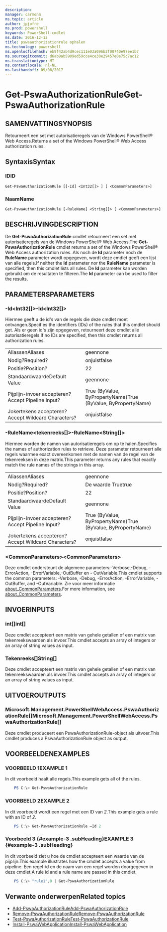 ```yaml
---
description: 
manager: carmonm
ms.topic: article
author: jpjofre
ms.prod: powershell
keywords: PowerShell-cmdlet
ms.date: 2016-12-12
title: pswaauthorizationrule ophalen
ms.technology: powershell
ms.openlocfilehash: eb9f42ab4d9cec111e03a096b2f00740e97ee1b7
ms.sourcegitcommit: d6ab9ab5909ed59cce4ce30e29457e0e75c7ac12
ms.translationtype: MT
ms.contentlocale: nl-NL
ms.lasthandoff: 09/08/2017
---
```

# <a name="get-pswaauthorizationrule"></a><span data-ttu-id="2b3b2-103">Get-PswaAuthorizationRule</span><span class="sxs-lookup"><span data-stu-id="2b3b2-103">Get-PswaAuthorizationRule</span></span>

## <a name="synopsis"></a><span data-ttu-id="2b3b2-104">SAMENVATTING</span><span class="sxs-lookup"><span data-stu-id="2b3b2-104">SYNOPSIS</span></span>

<span data-ttu-id="2b3b2-105">Retourneert een set met autorisatieregels van de Windows PowerShell® Web Access.</span><span class="sxs-lookup"><span data-stu-id="2b3b2-105">Returns a set of the Windows PowerShell® Web Access authorization rules.</span></span>

## <a name="syntax"></a><span data-ttu-id="2b3b2-106">Syntaxis</span><span class="sxs-lookup"><span data-stu-id="2b3b2-106">Syntax</span></span>

### <a name="id"></a><span data-ttu-id="2b3b2-107">ID</span><span class="sxs-lookup"><span data-stu-id="2b3b2-107">ID</span></span>
```
Get-PswaAuthorizationRule [[-Id] <Int32[]> ] [ <CommonParameters>]
```

### <a name="name"></a><span data-ttu-id="2b3b2-108">Naam</span><span class="sxs-lookup"><span data-stu-id="2b3b2-108">Name</span></span>
```
Get-PswaAuthorizationRule [-RuleName] <String[]> [ <CommonParameters>]
```

## <a name="description"></a><span data-ttu-id="2b3b2-109">BESCHRIJVING</span><span class="sxs-lookup"><span data-stu-id="2b3b2-109">DESCRIPTION</span></span>

<span data-ttu-id="2b3b2-110">De **Get-PswaAuthorizationRule** cmdlet retourneert een set met autorisatieregels van de Windows PowerShell® Web Access.</span><span class="sxs-lookup"><span data-stu-id="2b3b2-110">The **Get-PswaAuthorizationRule** cmdlet returns a set of the Windows PowerShell® Web Access authorization rules.</span></span>
<span data-ttu-id="2b3b2-111">Als noch de **Id** parameter noch de **RuleName** parameter wordt opgegeven, wordt deze cmdlet geeft een lijst van alle regels.</span><span class="sxs-lookup"><span data-stu-id="2b3b2-111">If neither the **Id** parameter nor the **RuleName** parameter is specified, then this cmdlet lists all rules.</span></span> <span data-ttu-id="2b3b2-112">De **Id** parameter kan worden gebruikt om de resultaten te filteren.</span><span class="sxs-lookup"><span data-stu-id="2b3b2-112">The **Id** parameter can be used to filter the results.</span></span>

## <a name="parameters"></a><span data-ttu-id="2b3b2-113">PARAMETERS</span><span class="sxs-lookup"><span data-stu-id="2b3b2-113">PARAMETERS</span></span>

### <a name="-idltint32gt"></a><span data-ttu-id="2b3b2-114">-Id&lt;Int32\[\]&gt;</span><span class="sxs-lookup"><span data-stu-id="2b3b2-114">-Id&lt;Int32\[\]&gt;</span></span>

<span data-ttu-id="2b3b2-115">Hiermee geeft u de id's van de regels die deze cmdlet moet ontvangen.</span><span class="sxs-lookup"><span data-stu-id="2b3b2-115">Specifies the identifiers (IDs) of the rules that this cmdlet should get.</span></span> <span data-ttu-id="2b3b2-116">Als er geen id's zijn opgegeven, retourneert deze cmdlet alle autorisatieregels.</span><span class="sxs-lookup"><span data-stu-id="2b3b2-116">If no IDs are specified, then this cmdlet returns all authorization rules.</span></span>

|||  
|-|-|
| <span data-ttu-id="2b3b2-117">Aliassen</span><span class="sxs-lookup"><span data-stu-id="2b3b2-117">Aliases</span></span>                              | <span data-ttu-id="2b3b2-118">geen</span><span class="sxs-lookup"><span data-stu-id="2b3b2-118">none</span></span>                                 |
| <span data-ttu-id="2b3b2-119">Nodig?</span><span class="sxs-lookup"><span data-stu-id="2b3b2-119">Required?</span></span>                            | <span data-ttu-id="2b3b2-120">onjuist</span><span class="sxs-lookup"><span data-stu-id="2b3b2-120">false</span></span>                                |
| <span data-ttu-id="2b3b2-121">Positie?</span><span class="sxs-lookup"><span data-stu-id="2b3b2-121">Position?</span></span>                            | <span data-ttu-id="2b3b2-122">2</span><span class="sxs-lookup"><span data-stu-id="2b3b2-122">2</span></span>                                    |
| <span data-ttu-id="2b3b2-123">Standaardwaarde</span><span class="sxs-lookup"><span data-stu-id="2b3b2-123">Default Value</span></span>                        | <span data-ttu-id="2b3b2-124">geen</span><span class="sxs-lookup"><span data-stu-id="2b3b2-124">none</span></span>                                 |
| <span data-ttu-id="2b3b2-125">Pijplijn-invoer accepteren?</span><span class="sxs-lookup"><span data-stu-id="2b3b2-125">Accept Pipeline Input?</span></span>               | <span data-ttu-id="2b3b2-126">True (ByValue, ByPropertyName)</span><span class="sxs-lookup"><span data-stu-id="2b3b2-126">True (ByValue, ByPropertyName)</span></span>       |
| <span data-ttu-id="2b3b2-127">Jokertekens accepteren?</span><span class="sxs-lookup"><span data-stu-id="2b3b2-127">Accept Wildcard Characters?</span></span>          | <span data-ttu-id="2b3b2-128">onjuist</span><span class="sxs-lookup"><span data-stu-id="2b3b2-128">false</span></span>                                |

### <a name="-rulenameltstringgt"></a><span data-ttu-id="2b3b2-129">-RuleName&lt;tekenreeks\[\]&gt;</span><span class="sxs-lookup"><span data-stu-id="2b3b2-129">-RuleName&lt;String\[\]&gt;</span></span>

<span data-ttu-id="2b3b2-130">Hiermee worden de namen van autorisatieregels om op te halen.</span><span class="sxs-lookup"><span data-stu-id="2b3b2-130">Specifies the names of authorization rules to retrieve.</span></span> <span data-ttu-id="2b3b2-131">Deze parameter retourneert alle regels waarmee exact overeenkomen met de namen van de regel van de tekenreeksen in deze matrix.</span><span class="sxs-lookup"><span data-stu-id="2b3b2-131">This parameter returns any rules that exactly match the rule names of the strings in this array.</span></span>

|||  
|-|-|
| <span data-ttu-id="2b3b2-132">Aliassen</span><span class="sxs-lookup"><span data-stu-id="2b3b2-132">Aliases</span></span>                              | <span data-ttu-id="2b3b2-133">geen</span><span class="sxs-lookup"><span data-stu-id="2b3b2-133">none</span></span>                                 |
| <span data-ttu-id="2b3b2-134">Nodig?</span><span class="sxs-lookup"><span data-stu-id="2b3b2-134">Required?</span></span>                            | <span data-ttu-id="2b3b2-135">De waarde True</span><span class="sxs-lookup"><span data-stu-id="2b3b2-135">true</span></span>                                 |
| <span data-ttu-id="2b3b2-136">Positie?</span><span class="sxs-lookup"><span data-stu-id="2b3b2-136">Position?</span></span>                            | <span data-ttu-id="2b3b2-137">2</span><span class="sxs-lookup"><span data-stu-id="2b3b2-137">2</span></span>                                    |
| <span data-ttu-id="2b3b2-138">Standaardwaarde</span><span class="sxs-lookup"><span data-stu-id="2b3b2-138">Default Value</span></span>                        | <span data-ttu-id="2b3b2-139">geen</span><span class="sxs-lookup"><span data-stu-id="2b3b2-139">none</span></span>                                 |
| <span data-ttu-id="2b3b2-140">Pijplijn-invoer accepteren?</span><span class="sxs-lookup"><span data-stu-id="2b3b2-140">Accept Pipeline Input?</span></span>               | <span data-ttu-id="2b3b2-141">True (ByValue, ByPropertyName)</span><span class="sxs-lookup"><span data-stu-id="2b3b2-141">True (ByValue, ByPropertyName)</span></span>       |
| <span data-ttu-id="2b3b2-142">Jokertekens accepteren?</span><span class="sxs-lookup"><span data-stu-id="2b3b2-142">Accept Wildcard Characters?</span></span>          | <span data-ttu-id="2b3b2-143">onjuist</span><span class="sxs-lookup"><span data-stu-id="2b3b2-143">false</span></span>                                |

### <a name="ltcommonparametersgt"></a><span data-ttu-id="2b3b2-144">&lt;CommonParameters&gt;</span><span class="sxs-lookup"><span data-stu-id="2b3b2-144">&lt;CommonParameters&gt;</span></span>

<span data-ttu-id="2b3b2-145">Deze cmdlet ondersteunt de algemene parameters:-Verbose,-Debug, - ErrorAction, -ErrorVariable,-OutBuffer en - OutVariable.</span><span class="sxs-lookup"><span data-stu-id="2b3b2-145">This cmdlet supports the common parameters: -Verbose, -Debug, -ErrorAction, -ErrorVariable, -OutBuffer, and -OutVariable.</span></span>
<span data-ttu-id="2b3b2-146">Zie voor meer informatie [about_CommonParameters](http://go.microsoft.com/fwlink/p/?LinkID=113216).</span><span class="sxs-lookup"><span data-stu-id="2b3b2-146">For more information, see [about_CommonParameters](http://go.microsoft.com/fwlink/p/?LinkID=113216).</span></span>

## <a name="inputs"></a><span data-ttu-id="2b3b2-147">INVOER</span><span class="sxs-lookup"><span data-stu-id="2b3b2-147">INPUTS</span></span>

### <a name="int"></a><span data-ttu-id="2b3b2-148">int\[\]</span><span class="sxs-lookup"><span data-stu-id="2b3b2-148">int\[\]</span></span>

<span data-ttu-id="2b3b2-149">Deze cmdlet accepteert een matrix van gehele getallen of een matrix van tekenreekswaarden als invoer.</span><span class="sxs-lookup"><span data-stu-id="2b3b2-149">This cmdlet accepts an array of integers or an array of string values as input.</span></span>

### <a name="string"></a><span data-ttu-id="2b3b2-150">Tekenreeks\[\]</span><span class="sxs-lookup"><span data-stu-id="2b3b2-150">String\[\]</span></span>

<span data-ttu-id="2b3b2-151">Deze cmdlet accepteert een matrix van gehele getallen of een matrix van tekenreekswaarden als invoer.</span><span class="sxs-lookup"><span data-stu-id="2b3b2-151">This cmdlet accepts an array of integers or an array of string values as input.</span></span>

## <a name="outputs"></a><span data-ttu-id="2b3b2-152">UITVOER</span><span class="sxs-lookup"><span data-stu-id="2b3b2-152">OUTPUTS</span></span>

### <a name="microsoftmanagementpowershellwebaccesspswaauthorizationrule"></a><span data-ttu-id="2b3b2-153">Microsoft.Management.PowerShellWebAccess.PswaAuthorizationRule\[\]</span><span class="sxs-lookup"><span data-stu-id="2b3b2-153">Microsoft.Management.PowerShellWebAccess.PswaAuthorizationRule\[\]</span></span>

<span data-ttu-id="2b3b2-154">Deze cmdlet produceert een PswaAuthorizationRule-object als uitvoer.</span><span class="sxs-lookup"><span data-stu-id="2b3b2-154">This cmdlet produces a PswaAuthorizationRule object as output.</span></span>


## <a name="examples"></a><span data-ttu-id="2b3b2-155">VOORBEELDEN</span><span class="sxs-lookup"><span data-stu-id="2b3b2-155">EXAMPLES</span></span>

### <a name="example-1"></a><span data-ttu-id="2b3b2-156">VOORBEELD 1</span><span class="sxs-lookup"><span data-stu-id="2b3b2-156">EXAMPLE 1</span></span>

<span data-ttu-id="2b3b2-157">In dit voorbeeld haalt alle regels.</span><span class="sxs-lookup"><span data-stu-id="2b3b2-157">This example gets all of the rules.</span></span>

```PowerShell
    PS C:\> Get-PswaAuthorizationRule
```

### <a name="example-2"></a><span data-ttu-id="2b3b2-158">VOORBEELD 2</span><span class="sxs-lookup"><span data-stu-id="2b3b2-158">EXAMPLE 2</span></span>

<span data-ttu-id="2b3b2-159">In dit voorbeeld wordt een regel met een ID van *2*.</span><span class="sxs-lookup"><span data-stu-id="2b3b2-159">This example gets a rule with an ID of *2*.</span></span>

```PowerShell
    PS C:\> Get-PswaAuthorizationRule –Id 2
```

### <a name="example-3-example-3-subheading"></a><span data-ttu-id="2b3b2-160">Voorbeeld 3 {#example-3 .subHeading}</span><span class="sxs-lookup"><span data-stu-id="2b3b2-160">EXAMPLE 3 {#example-3 .subHeading}</span></span>

<span data-ttu-id="2b3b2-161">In dit voorbeeld ziet u hoe de cmdlet accepteert een waarde van de pijplijn.</span><span class="sxs-lookup"><span data-stu-id="2b3b2-161">This example illustrates how the cmdlet accepts a value from pipeline.</span></span>
<span data-ttu-id="2b3b2-162">Een regel-id en de naam van een regel worden doorgegeven in deze cmdlet.</span><span class="sxs-lookup"><span data-stu-id="2b3b2-162">A rule id and a rule name are passed in this cmdlet.</span></span>

```PowerShell
    PS C:\> "rule1",0 | Get-PswaAuthorizationRule
```

## <a name="related-topics"></a><span data-ttu-id="2b3b2-163">Verwante onderwerpen</span><span class="sxs-lookup"><span data-stu-id="2b3b2-163">Related topics</span></span>

- [<span data-ttu-id="2b3b2-164">Add-PswaAuthorizationRule</span><span class="sxs-lookup"><span data-stu-id="2b3b2-164">Add-PswaAuthorizationRule</span></span>](add-pswaauthorizationrule.md)
- [<span data-ttu-id="2b3b2-165">Remove-PswaAuthorizationRule</span><span class="sxs-lookup"><span data-stu-id="2b3b2-165">Remove-PswaAuthorizationRule</span></span>](remove-pswaauthorizationrule.md)
- [<span data-ttu-id="2b3b2-166">Test-PswaAuthorizationRule</span><span class="sxs-lookup"><span data-stu-id="2b3b2-166">Test-PswaAuthorizationRule</span></span>](test-pswaauthorizationrule.md)
- [<span data-ttu-id="2b3b2-167">Install-PswaWebApplication</span><span class="sxs-lookup"><span data-stu-id="2b3b2-167">Install-PswaWebApplication</span></span>](install-pswawebapplication.md)
